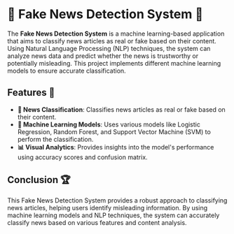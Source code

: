 # 📰 Fake News Detection System 🚫

The **Fake News Detection System** is a machine learning-based application that aims to classify news articles as real or fake based on their content. Using Natural Language Processing (NLP) techniques, the system can analyze news data and predict whether the news is trustworthy or potentially misleading. This project implements different machine learning models to ensure accurate classification.

## Features 🌟
- **🧐 News Classification**: Classifies news articles as real or fake based on their content.
- **🤖 Machine Learning Models**: Uses various models like Logistic Regression, Random Forest, and Support Vector Machine (SVM) to perform the classification.
- **📊 Visual Analytics**: Provides insights into the model's performance using accuracy scores and confusion matrix.

## Conclusion 🏆
This Fake News Detection System provides a robust approach to classifying news articles, helping users identify misleading information. By using machine learning models and NLP techniques, the system can accurately classify news based on various features and content analysis. 
